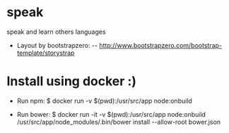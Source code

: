 # speak
speak and learn others languages

- Layout by bootstrapzero: 
-- http://www.bootstrapzero.com/bootstrap-template/storystrap

# Install using docker :)
- Run npm:
$ docker run -v $(pwd):/usr/src/app node:onbuild

- Run bower:
$ docker run -it -v $(pwd):/usr/src/app node:onbuild /usr/src/app/node_modules/.bin/bower install --allow-root bower.json